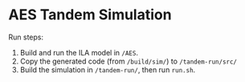 AES Tandem Simulation
==================================================================================
Run steps:
1. Build and run the ILA model in `/AES`.
2. Copy the generated code (from `/build/sim/`)  to `/tandem-run/src/`
3. Build the simulation in `/tandem-run/`, then run `run.sh`.


